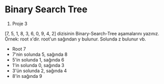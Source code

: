 # Binary Search Tree

1. Proje 3

[7, 5, 1, 8, 3, 6, 0, 9, 4, 2] dizisinin Binary-Search-Tree aşamalarını yazınız.
Örnek: root x'dir. root'un sağından y bulunur. Solunda z bulunur vb.

- Root 7
- 7'nin solunda 5, sağında 8
- 5'in solunda 1, sağında 6
- 1'in solunda 0, sağında 3
- 3'ün solunda 2, sağında 4
- 8'in sağında 9
